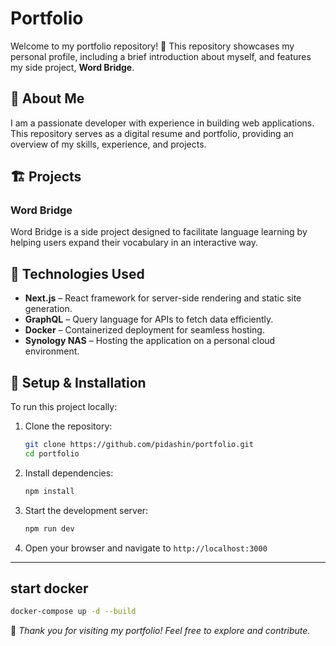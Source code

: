 # Portfolio

Welcome to my portfolio repository! 🚀 This repository showcases my personal profile, including a brief introduction about myself, and features my side project, **Word Bridge**.

## 📌 About Me
I am a passionate developer with experience in building web applications. This repository serves as a digital resume and portfolio, providing an overview of my skills, experience, and projects.

## 🏗 Projects
### **Word Bridge**
Word Bridge is a side project designed to facilitate language learning by helping users expand their vocabulary in an interactive way.

## 🚀 Technologies Used
- **Next.js** – React framework for server-side rendering and static site generation.
- **GraphQL** – Query language for APIs to fetch data efficiently.
- **Docker** – Containerized deployment for seamless hosting.
- **Synology NAS** – Hosting the application on a personal cloud environment.

## 🔧 Setup & Installation
To run this project locally:

1. Clone the repository:
   ```sh
   git clone https://github.com/pidashin/portfolio.git
   cd portfolio
   ```
2. Install dependencies:
   ```sh
   npm install
   ```
3. Start the development server:
   ```sh
   npm run dev
   ```
4. Open your browser and navigate to `http://localhost:3000`

---

## start docker
```sh
docker-compose up -d --build
```

🚀 *Thank you for visiting my portfolio! Feel free to explore and contribute.*
